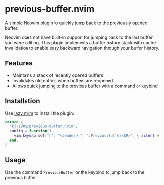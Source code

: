 # previous-buffer.nvim

A simple Neovim plugin to quickly jump back to the previously opened buffer.

Neovim does not have built-in support for jumping back to the last buffer you were editing. This plugin implements a buffer history stack with cache invalidation to enable easy backward navigation through your buffer history.


## Features

- Maintains a stack of recently opened buffers
- Invalidates old entries when buffers are reopened
- Allows quick jumping to the previous buffer with a command or keybind


## Installation

Use [lazy.nvim](https://github.com/folke/lazy.nvim) to install the plugin:

```lua
return {
  "kj-1809/previous-buffer.nvim",
  config = function()
    vim.keymap.set("n", "<leader>,", ":PreviousBuffer<CR>", { silent = true })
  end,
}
```
## Usage

Use the command `PreviousBuffer` or the keybind to jump back to the previous buffer.
